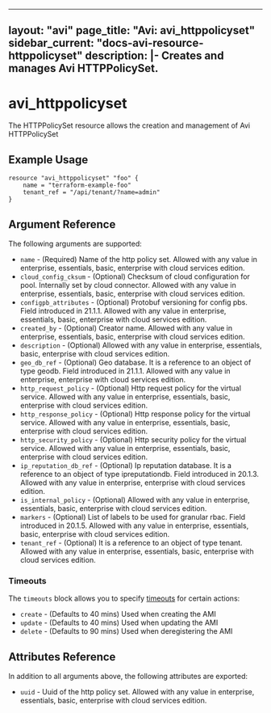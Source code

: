 <!--
    Copyright 2021 VMware, Inc.
    SPDX-License-Identifier: Mozilla Public License 2.0
-->
---
layout: "avi"
page_title: "Avi: avi_httppolicyset"
sidebar_current: "docs-avi-resource-httppolicyset"
description: |-
  Creates and manages Avi HTTPPolicySet.
---

# avi_httppolicyset

The HTTPPolicySet resource allows the creation and management of Avi HTTPPolicySet

## Example Usage

```hcl
resource "avi_httppolicyset" "foo" {
    name = "terraform-example-foo"
    tenant_ref = "/api/tenant/?name=admin"
}
```

## Argument Reference

The following arguments are supported:

* `name` - (Required) Name of the http policy set. Allowed with any value in enterprise, essentials, basic, enterprise with cloud services edition.
* `cloud_config_cksum` - (Optional) Checksum of cloud configuration for pool. Internally set by cloud connector. Allowed with any value in enterprise, essentials, basic, enterprise with cloud services edition.
* `configpb_attributes` - (Optional) Protobuf versioning for config pbs. Field introduced in 21.1.1. Allowed with any value in enterprise, essentials, basic, enterprise with cloud services edition.
* `created_by` - (Optional) Creator name. Allowed with any value in enterprise, essentials, basic, enterprise with cloud services edition.
* `description` - (Optional) Allowed with any value in enterprise, essentials, basic, enterprise with cloud services edition.
* `geo_db_ref` - (Optional) Geo database. It is a reference to an object of type geodb. Field introduced in 21.1.1. Allowed with any value in enterprise, enterprise with cloud services edition.
* `http_request_policy` - (Optional) Http request policy for the virtual service. Allowed with any value in enterprise, essentials, basic, enterprise with cloud services edition.
* `http_response_policy` - (Optional) Http response policy for the virtual service. Allowed with any value in enterprise, essentials, basic, enterprise with cloud services edition.
* `http_security_policy` - (Optional) Http security policy for the virtual service. Allowed with any value in enterprise, essentials, basic, enterprise with cloud services edition.
* `ip_reputation_db_ref` - (Optional) Ip reputation database. It is a reference to an object of type ipreputationdb. Field introduced in 20.1.3. Allowed with any value in enterprise, enterprise with cloud services edition.
* `is_internal_policy` - (Optional) Allowed with any value in enterprise, essentials, basic, enterprise with cloud services edition.
* `markers` - (Optional) List of labels to be used for granular rbac. Field introduced in 20.1.5. Allowed with any value in enterprise, essentials, basic, enterprise with cloud services edition.
* `tenant_ref` - (Optional) It is a reference to an object of type tenant. Allowed with any value in enterprise, essentials, basic, enterprise with cloud services edition.


### Timeouts

The `timeouts` block allows you to specify [timeouts](https://www.terraform.io/docs/configuration/resources.html#timeouts) for certain actions:

* `create` - (Defaults to 40 mins) Used when creating the AMI
* `update` - (Defaults to 40 mins) Used when updating the AMI
* `delete` - (Defaults to 90 mins) Used when deregistering the AMI

## Attributes Reference

In addition to all arguments above, the following attributes are exported:

* `uuid` -  Uuid of the http policy set. Allowed with any value in enterprise, essentials, basic, enterprise with cloud services edition.

